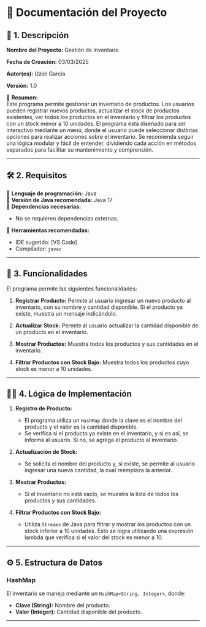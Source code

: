 # 📘 Documentación del Proyecto

## 📌 1. Descripción  
**Nombre del Proyecto:** Gestión de Inventario  

**Fecha de Creación:** 03/03/2025

**Autor(es):** Uziel Garcia

**Versión:** 1.0  

📢 **Resumen:**  
Este programa permite gestionar un inventario de productos. Los usuarios pueden registrar nuevos productos, actualizar el stock de productos existentes, ver todos los productos en el inventario y filtrar los productos con un stock menor a 10 unidades. El programa está diseñado para ser interactivo mediante un menú, donde el usuario puede seleccionar distintas opciones para realizar acciones sobre el inventario. Se recomienda seguir una lógica modular y fácil de entender, dividiendo cada acción en métodos separados para facilitar su mantenimiento y comprensión.

---

## 🛠 2. Requisitos  
📌 **Lenguaje de programación:** Java  
📌 **Versión de Java recomendada:** Java 17  
📌 **Dependencias necesarias:**  
- No se requieren dependencias externas.  

📌 **Herramientas recomendadas:**  
- IDE sugerido: [VS Code]  
- Compilador: `javac`  

---

## 📄 3. Funcionalidades

El programa permite las siguientes funcionalidades:

1. **Registrar Producto:** Permite al usuario ingresar un nuevo producto al inventario, con su nombre y cantidad disponible. Si el producto ya existe, muestra un mensaje indicándolo.
   
2. **Actualizar Stock:** Permite al usuario actualizar la cantidad disponible de un producto en el inventario.
   
3. **Mostrar Productos:** Muestra todos los productos y sus cantidades en el inventario.

4. **Filtrar Productos con Stock Bajo:** Muestra todos los productos cuyo stock es menor a 10 unidades.

---

## 🧑‍💻 4. Lógica de Implementación

1. **Registro de Producto:**  
   - El programa utiliza un `HashMap` donde la clave es el nombre del producto y el valor es la cantidad disponible.  
   - Se verifica si el producto ya existe en el inventario, y si es así, se informa al usuario. Si no, se agrega el producto al inventario.

2. **Actualización de Stock:**  
   - Se solicita el nombre del producto y, si existe, se permite al usuario ingresar una nueva cantidad, la cual reemplaza la anterior.

3. **Mostrar Productos:**  
   - Si el inventario no está vacío, se muestra la lista de todos los productos y sus cantidades.

4. **Filtrar Productos con Stock Bajo:**  
   - Utiliza `Streams` de Java para filtrar y mostrar los productos con un stock inferior a 10 unidades. Esto se logra utilizando una expresión lambda que verifica si el valor del stock es menor a 10.

---

## ⚙️ 5. Estructura de Datos

### **HashMap**  
El inventario se maneja mediante un `HashMap<String, Integer>`, donde:
- **Clave (String):** Nombre del producto.
- **Valor (Integer):** Cantidad disponible del producto.

---



